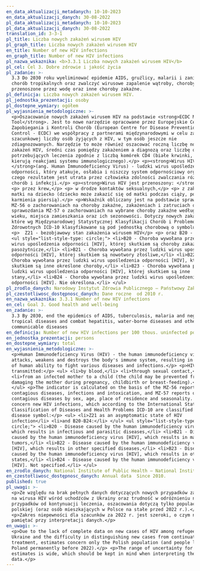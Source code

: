 ```yaml
---
en_data_aktualizacji_metadanych: 10-10-2023
en_data_aktualizacji_danych: 30-08-2022
pl_data_aktualizacji_metadanych: 10-10-2023
pl_data_aktualizacji_danych: 30-08-2022
translation_id: 3-3-1
pl_title: Liczba nowych zakażeń wirusem HIV
pl_graph_title: Liczba nowych zakażeń wirusem HIV
en_title: Number of new HIV infections
en_graph_title: Number of new HIV infections
pl_nazwa_wskaznika: <b>3.3.1 Liczba nowych zakażeń wirusem HIV</b>
pl_cel: Cel 3. Dobre zdrowie i jakość życia
pl_zadanie: >-
  3.3 Do 2030 roku wyeliminować epidemie AIDS, gruźlicy, malarii i zaniedbanych
  chorób tropikalnych oraz zwalczyć wirusowe zapalenie wątroby, choroby
  przenoszone przez wodę oraz inne choroby zakaźne.
pl_definicja: Liczba nowych zakażeń wirusem HIV.
pl_jednostka_prezentacji: osoby
pl_dostepne_wymiary: ogółem
pl_wyjasnienia_metodologiczne: >-
  <p>Oszacowanie nowych zakażeń wirusem HIV na podstawie <strong>ECDC Modelling
  Tool</strong>. Jest to nowe narzędzie opracowane przez Europejskie Centrum ds.
  Zapobiegania i Kontroli Chorób (European Centre for Disease Prevention and
  Control - ECDC) we współpracy z partnerami międzynarodowymi w celu zapewnienia
  szacunkowej liczby osób żyjących z HIV, w tym osób jeszcze nie
  zdiagnozowanych. Narzędzie to może również oszacować roczną liczbę nowych
  zakażeń HIV, średni czas pomiędzy zakażeniem a diagnozą oraz liczbę osób
  potrzebujących leczenia zgodnie z liczbą komórek CD4 (białe krwinki, które
  kierują reakcjami systemu immunologicznego).</p> <p><strong>Wirus HIV
  </strong>(ang. Human Immunodeficiency Virus) - ludzki wirus upośledzenia
  odporności, który atakuje, osłabia i niszczy system odpornościowy organizmu,
  czego rezultatem jest utrata przez człowieka zdolności zwalczania różnych
  chorób i infekcji.</p> <p><strong>Wirus HIV jest przenoszony: </strong></p>
  <p> przez krew,</p> <p> w drodze kontaktów seksualnych,</p> <p> z zakażonej
  matki na dziecko (dziecko może zakazić się od matki podczas ciąży, porodu lub
  karmienia piersią).</p> <p>Wskaźnik obliczany jest na podstawie sprawozdania
  MZ-56 o zachorowaniach na choroby zakaźne, zakażeniach i zatruciach oraz
  sprawozdania MZ-57 o zachorowaniach na wybrane choroby zakaźne według płci,
  wieku, miejsca zamieszkania oraz ich sezonowości. Dotyczy nowych zakażeń,
  które wg Międzynarodowej Statystycznej Klasyfikacji Chorób i Problemów
  Zdrowotnych ICD-10 klasyfikowane są pod jednostką chorobową o symbolu:</p>
  <p>  Z21 - bezobjawowy stan zakażenia wirusem HIV</p> <p> oraz B20 - B24:</p>
  <ul style="list-style-type: circle;"> <li>B20 - Choroba wywołana przez ludzki
  wirus upośledzenia odporności [HIV], której skutkiem są choroby zakaźne i
  pasożytnicze,</li> <li>B21 - Choroba wywołana przez ludzki wirus upośledzenia
  odporności [HIV], której skutkiem są nowotwory złośliwe,</li> <li>B22 -
  Choroba wywołana przez ludzki wirus upośledzenia odporności [HIV], której
  skutkiem są inne określone choroby,</li> <li>B23 - Choroba wywołana przez
  ludzki wirus upośledzenia odporności [HIV], której skutkiem są inne
  stany,</li> <li>B24 - Choroba wywołana przez ludzki wirus upośledzenia
  odporności [HIV]. Nie określona.</li> </ul>
pl_zrodlo_danych: Narodowy Instytut Zdrowia Publicznego – Państwowy Zakład Higieny
pl_czestotliwosc_dostępnosc_danych: Dane roczne  od 2010 r.
en_nazwa_wskaznika: 3.3.1 Number of new HIV infections
en_cel: Goal 3. Good health and well-being
en_zadanie: >-
  3.3 By 2030, end the epidemics of AIDS, tuberculosis, malaria and neglected
  tropical diseases and combat hepatitis, water-borne diseases and other
  communicable diseases
en_definicja: Number of new HIV infections per 100 thous. uninfected population.
en_jednostka_prezentacji: persons
en_dostepne_wymiary: total
en_wyjasnienia_metodologiczne: >-
  <p>Human Immunodeficiency Virus (HIV) - the human immunodeficiency virus that
  attacks, weakens and destroys the body's immune system, resulting in the loss
  of human ability to fight various diseases and infections.</p> <p>HIV is
  transmitted:</p> <ul> <li>by blood,</li> <li>through sexual contact,</li>
  <li>from an infected mother to a child (the child may be prevented from
  damaging the mother during pregnancy, childbirth or breast-feeding).</li>
  </ul> <p>The indicator is calculated on the basis of the MZ-56 report on
  contagious diseases, infections and intoxication, and MZ-57 reports of
  contagious diseases by sex, age, place of residence and seasonality. Data
  concern new HIV infections, which according to the International Statistical
  Classification of Diseases and Health Problems ICD-10 are classified under the
  disease symbol:</p> <ul> <li>Z21 as an asymptomatic state of HIV
  infection</li> <li>and B20-B24:</li> </ul> <ul style="list-style-type:
  circle;"> <li>B20 - Disease caused by the human immunodeficiency virus [HIV],
  which results in infectious and parasitic diseases,</li> <li>B21 - Disease
  caused by the human immunodeficiency virus [HIV], which results in malignant
  tumors,</li> <li>B22 - Disease caused by the human immunodeficiency virus
  [HIV], which results in other specified diseases,</li> <li>B23 - Disease
  caused by the human immunodeficiency virus [HIV], which results in other
  states,</li> <li>B24 - Disease caused by the human immunodeficiency virus
  [HIV]. Not specified.</li> </ul>
en_zrodlo_danych: National Institute of Public Health – National Institute of Hygiene
en_czestotliwosc_dostępnosc_danych: Annual data  Since 2010.
published: true
pl_uwagi: >-
  <p>Ze względu na brak pełnych danych dotyczących nowych przypadków zachorowań
  na wirusa HIV wśród uchodźców z Ukrainy oraz trudność w odróżnieniu nowych
  przypadków od kontynuacji leczenia, oszacowania dotyczą tylko populacji
  polskiej (oraz osób mieszkających w Polsce na stałe przed 2022 r.).</p>
  <p>Zakres niepewności dla szacunków za 2022 r. jest szeroki, o czym należy
  pamiętać przy interpretacji danych.</p>
en_uwagi: >-
  <p>Due to the lack of complete data on new cases of HIV among refugees from
  Ukraine and the difficulty in distinguishing new cases from continuation of
  treatment, estimates concern only the Polish population (and people living in
  Poland permanently before 2022).</p> <p>The range of uncertainty for the 2022
  estimates is wide, which should be kept in mind when interpreting the
  data.</p>
---
```

